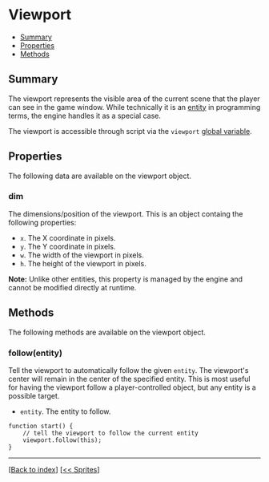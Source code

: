# Viewport

* [Summary](#summary)
* [Properties](#properties)
* [Methods](#methods)

## Summary

The viewport represents the visible area of the current scene that the player can see in the game window. While technically it is an [entity](entities.md) in programming terms, the engine handles it as a special case.

The viewport is accessible through script via the `viewport` [global variable](globals.md).

## Properties

The following data are available on the viewport object.

### dim

The dimensions/position of the viewport. This is an object containg the following properties:

* `x`. The X coordinate in pixels.
* `y`. The Y coordinate in pixels.
* `w`. The width of the viewport in pixels.
* `h`. The height of the viewport in pixels.

**Note:** Unlike other entities, this property is managed by the engine and cannot be modified directly at runtime.

## Methods

The following methods are available on the viewport object.

### follow(entity)

Tell the viewport to automatically follow the given `entity`. The viewport's center will remain in the center of the specified entity. This is most useful for having the viewport follow a player-controlled object, but any entity is a possible target.

* `entity`. The entity to follow.

```
function start() {
    // tell the viewport to follow the current entity
    viewport.follow(this);
}
```

***
[[Back to index](../index.md)] [[<< Sprites](sprites.md)]